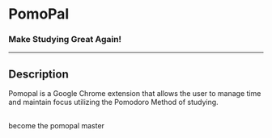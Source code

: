 # PomoPal
### Make Studying Great Again!
---
## Description
Pomopal is a Google Chrome extension that allows the user to manage time and maintain focus utilizing the Pomodoro Method of studying.
##
become the pomopal master
##
